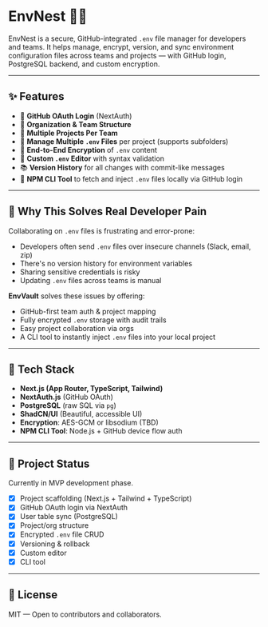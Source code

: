 # EnvNest 🌱🔐

EnvNest is a secure, GitHub-integrated `.env` file manager for developers and teams. It helps manage, encrypt, version, and sync environment configuration files across teams and projects — with GitHub login, PostgreSQL backend, and custom encryption.

---

## ✨ Features

- 🔐 **GitHub OAuth Login** (NextAuth)
- 🧠 **Organization & Team Structure**
- 📁 **Multiple Projects Per Team**
- 📄 **Manage Multiple `.env` Files** per project (supports subfolders)
- 🔏 **End-to-End Encryption** of `.env` content
- 📝 **Custom `.env` Editor** with syntax validation
- 📚 **Version History** for all changes with commit-like messages
- 🧪 **NPM CLI Tool** to fetch and inject `.env` files locally via GitHub login

---

## 🧩 Why This Solves Real Developer Pain

Collaborating on `.env` files is frustrating and error-prone:
- Developers often send `.env` files over insecure channels (Slack, email, zip)
- There's no version history for environment variables
- Sharing sensitive credentials is risky
- Updating `.env` files across teams is manual

**EnvVault** solves these issues by offering:
- GitHub-first team auth & project mapping
- Fully encrypted `.env` storage with audit trails
- Easy project collaboration via orgs
- A CLI tool to instantly inject `.env` files into your local project

---

## 🔧 Tech Stack

- **Next.js (App Router, TypeScript, Tailwind)**
- **NextAuth.js** (GitHub OAuth)
- **PostgreSQL** (raw SQL via `pg`)
- **ShadCN/UI** (Beautiful, accessible UI)
- **Encryption**: AES-GCM or libsodium (TBD)
- **NPM CLI Tool**: Node.js + GitHub device flow auth

---

## 🚧 Project Status

Currently in MVP development phase.

- [x] Project scaffolding (Next.js + Tailwind + TypeScript)
- [x] GitHub OAuth login via NextAuth
- [x] User table sync (PostgreSQL)
- [x] Project/org structure
- [x] Encrypted `.env` file CRUD
- [x] Versioning & rollback
- [x] Custom editor
- [x] CLI tool

---

## 📜 License

MIT — Open to contributors and collaborators.
